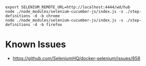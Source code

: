 ```
export SELENIUM_REMOTE_URL=http://localhost:4444/wd/hub
node ./node_modules/selenium-cucumber-js/index.js -s ./step-definitions -d -b chrome
node ./node_modules/selenium-cucumber-js/index.js -s ./step-definitions -d -b firefox
```

# Known Issues
- https://github.com/SeleniumHQ/docker-selenium/issues/858

